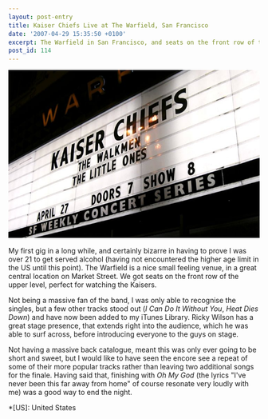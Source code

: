 ```yaml
---
layout: post-entry
title: Kaiser Chiefs Live at The Warfield, San Francisco
date: '2007-04-29 15:35:50 +0100'
excerpt: The Warfield in San Francisco, and seats on the front row of the upper level, perfect for watching the Kaisers.
post_id: 114
---
```

![Kaiser Chiefs Live at The Warfield, San Francisco](/assets/2007/04/kaiser_chiefs_warfield.jpg)

My first gig in a long while, and certainly bizarre in having to prove I was over 21 to get served alcohol (having not encountered the higher age limit in the US until this point). The Warfield is a nice small feeling venue, in a great central location on Market Street. We got seats on the front row of the upper level, perfect for watching the Kaisers.

Not being a massive fan of the band, I was only able to recognise the singles, but a few other tracks stood out (<cite>I Can Do It Without You</cite>, <cite>Heat Dies Down</cite>) and have now been added to my iTunes Library. Ricky Wilson has a great stage presence, that extends right into the audience, which he was able to surf across, before introducing everyone to the guys on stage.

Not having a massive back catalogue, meant this was only ever going to be short and sweet, but I would like to have seen the encore see a repeat of some of their more popular tracks rather than leaving two additional songs for the finale. Having said that, finishing with <cite>Oh My God</cite> (the lyrics "I've never been this far away from home" of course resonate very loudly with me) was a good way to end the night.

*[US]: United States